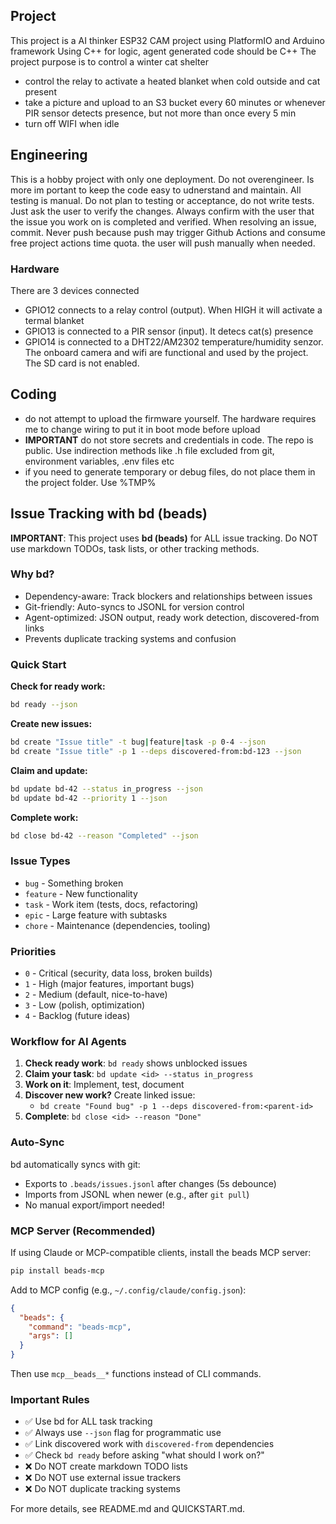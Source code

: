## Project ##
This project is a AI thinker ESP32 CAM project using PlatformIO and Arduino framework
Using C++ for logic, agent generated code should be C++
The project purpose is to control a winter cat shelter
- control the relay to activate a heated blanket when cold outside and cat present
- take a picture and upload to an S3 bucket every 60 minutes or whenever PIR sensor detects presence, but not more than once every 5 min
- turn off WIFI when idle

## Engineering ##
This is a hobby project with only one deployment. Do not overengineer. Is more im portant to keep the code easy to udnerstand and maintain.
All testing is manual. Do not plan to testing or acceptance, do not write tests. Just ask the user to verify the changes.
Always confirm with the user that the issue you work on is completed and verified.
When resolving an issue, commit. Never push because push may trigger Github Actions and consume free project actions time quota. the user will push manually when needed.

### Hardware ###
There are 3 devices connected
- GPIO12 connects to a relay control (output). When HIGH it will activate a termal blanket
- GPIO13 is connected to a PIR sensor (input). It detecs cat(s) presence
- GPIO14 is connected to a DHT22/AM2302 temperature/humidity senzor.
The onboard camera and wifi are functional and used by the project. The SD card is not enabled.


## Coding ##
- do not attempt to upload the firmware yourself. The hardware requires me to change wiring to put it in boot mode before upload
- **IMPORTANT** do not store secrets and credentials in code. The repo is public. Use indirection methods like .h file excluded from git, environment variables, .env files etc
- if you need to generate temporary or debug files, do not place them in the project folder. Use %TMP%


## Issue Tracking with bd (beads)

**IMPORTANT**: This project uses **bd (beads)** for ALL issue tracking. Do NOT use markdown TODOs, task lists, or other tracking methods.

### Why bd?

- Dependency-aware: Track blockers and relationships between issues
- Git-friendly: Auto-syncs to JSONL for version control
- Agent-optimized: JSON output, ready work detection, discovered-from links
- Prevents duplicate tracking systems and confusion

### Quick Start

**Check for ready work:**
```bash
bd ready --json
```

**Create new issues:**
```bash
bd create "Issue title" -t bug|feature|task -p 0-4 --json
bd create "Issue title" -p 1 --deps discovered-from:bd-123 --json
```

**Claim and update:**
```bash
bd update bd-42 --status in_progress --json
bd update bd-42 --priority 1 --json
```

**Complete work:**
```bash
bd close bd-42 --reason "Completed" --json
```

### Issue Types

- `bug` - Something broken
- `feature` - New functionality
- `task` - Work item (tests, docs, refactoring)
- `epic` - Large feature with subtasks
- `chore` - Maintenance (dependencies, tooling)

### Priorities

- `0` - Critical (security, data loss, broken builds)
- `1` - High (major features, important bugs)
- `2` - Medium (default, nice-to-have)
- `3` - Low (polish, optimization)
- `4` - Backlog (future ideas)

### Workflow for AI Agents

1. **Check ready work**: `bd ready` shows unblocked issues
2. **Claim your task**: `bd update <id> --status in_progress`
3. **Work on it**: Implement, test, document
4. **Discover new work?** Create linked issue:
   - `bd create "Found bug" -p 1 --deps discovered-from:<parent-id>`
5. **Complete**: `bd close <id> --reason "Done"`

### Auto-Sync

bd automatically syncs with git:
- Exports to `.beads/issues.jsonl` after changes (5s debounce)
- Imports from JSONL when newer (e.g., after `git pull`)
- No manual export/import needed!

### MCP Server (Recommended)

If using Claude or MCP-compatible clients, install the beads MCP server:

```bash
pip install beads-mcp
```

Add to MCP config (e.g., `~/.config/claude/config.json`):
```json
{
  "beads": {
    "command": "beads-mcp",
    "args": []
  }
}
```

Then use `mcp__beads__*` functions instead of CLI commands.

### Important Rules

- ✅ Use bd for ALL task tracking
- ✅ Always use `--json` flag for programmatic use
- ✅ Link discovered work with `discovered-from` dependencies
- ✅ Check `bd ready` before asking "what should I work on?"
- ❌ Do NOT create markdown TODO lists
- ❌ Do NOT use external issue trackers
- ❌ Do NOT duplicate tracking systems

For more details, see README.md and QUICKSTART.md.
